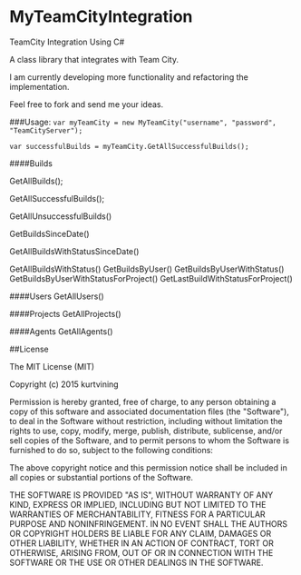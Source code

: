 # MyTeamCityIntegration
TeamCity Integration Using C#

A class library that integrates with Team City.

I am currently developing more functionality and refactoring the implementation.

Feel free to fork and send me your ideas.

###Usage:
```var myTeamCity = new MyTeamCity("username", "password", "TeamCityServer");```

```var successfulBuilds = myTeamCity.GetAllSuccessfulBuilds();```


####Builds

GetAllBuilds();

GetAllSuccessfulBuilds();

GetAllUnsuccessfulBuilds()

GetBuildsSinceDate()

GetAllBuildsWithStatusSinceDate()

GetAllBuildsWithStatus()
GetBuildsByUser()
GetBuildsByUserWithStatus()
GetBuildsByUserWithStatusForProject()
GetLastBuildWithStatusForProject()

####Users
GetAllUsers()

####Projects
GetAllProjects()

####Agents
GetAllAgents()

##License

The MIT License (MIT)

Copyright (c) 2015 kurtvining

Permission is hereby granted, free of charge, to any person obtaining a copy
of this software and associated documentation files (the "Software"), to deal
in the Software without restriction, including without limitation the rights
to use, copy, modify, merge, publish, distribute, sublicense, and/or sell
copies of the Software, and to permit persons to whom the Software is
furnished to do so, subject to the following conditions:

The above copyright notice and this permission notice shall be included in all
copies or substantial portions of the Software.

THE SOFTWARE IS PROVIDED "AS IS", WITHOUT WARRANTY OF ANY KIND, EXPRESS OR
IMPLIED, INCLUDING BUT NOT LIMITED TO THE WARRANTIES OF MERCHANTABILITY,
FITNESS FOR A PARTICULAR PURPOSE AND NONINFRINGEMENT. IN NO EVENT SHALL THE
AUTHORS OR COPYRIGHT HOLDERS BE LIABLE FOR ANY CLAIM, DAMAGES OR OTHER
LIABILITY, WHETHER IN AN ACTION OF CONTRACT, TORT OR OTHERWISE, ARISING FROM,
OUT OF OR IN CONNECTION WITH THE SOFTWARE OR THE USE OR OTHER DEALINGS IN THE
SOFTWARE.
